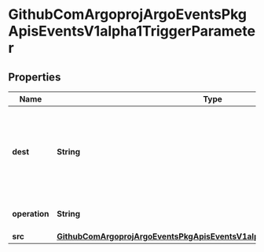 

# GithubComArgoprojArgoEventsPkgApisEventsV1alpha1TriggerParameter


## Properties

Name | Type | Description | Notes
------------ | ------------- | ------------- | -------------
**dest** | **String** | Dest is the JSONPath of a resource key. A path is a series of keys separated by a dot. The colon character can be escaped with &#39;.&#39; The -1 key can be used to append a value to an existing array. See https://github.com/tidwall/sjson#path-syntax for more information about how this is used. |  [optional]
**operation** | **String** | Operation is what to do with the existing value at Dest, whether to &#39;prepend&#39;, &#39;overwrite&#39;, or &#39;append&#39; it. |  [optional]
**src** | [**GithubComArgoprojArgoEventsPkgApisEventsV1alpha1TriggerParameterSource**](GithubComArgoprojArgoEventsPkgApisEventsV1alpha1TriggerParameterSource.md) |  |  [optional]



